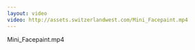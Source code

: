 ```yaml
---
layout: video
video: http://assets.switzerlandwest.com/Mini_Facepaint.mp4
---
```

Mini_Facepaint.mp4
